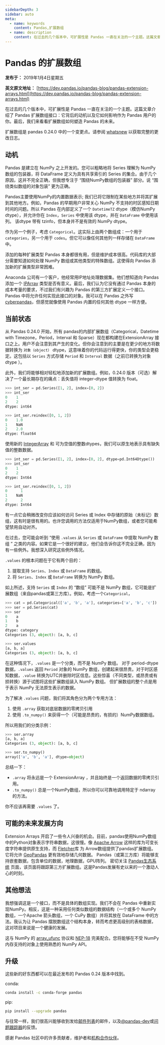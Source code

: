 ```yaml
---
sidebarDepth: 3
sidebar: auto
meta:
  - name: keywords
    content: Pandas,扩展数组
  - name: description
    content: 在过去的几个版本中，可扩展性是 Pandas 一直在关注的一个主题。这篇文章介绍了 Pandas 扩展数组接口：它背后的动机以及它如何影响作为 Pandas 用户的你。最后，我们来看看扩展数组如何塑造 Pandas 的未来。
---
```


# Pandas 的扩展数组

**发布于：** 2019年1月4日星期五

**英文原文地址：** [https://dev.pandas.io/pandas-blog/pandas-extension-arrays.html](https://dev.pandas.io/pandas-blog/pandas-extension-arrays.html)

在过去的几个版本中，可扩展性是 Pandas 一直在关注的一个主题。这篇文章介绍了 Pandas 扩展数组接口：它背后的动机以及它如何影响作为 Pandas 用户的你。最后，我们来看看扩展数组如何塑造 Pandas 的未来。

扩展数组是 pandas 0.24.0 中的一个变更点。请参阅 [whatsnew](http://pandas.pydata.org/pandas-docs/version/0.24/whatsnew/v0.24.0.html) 以获取完整的更改日志。

## 动机

Pandas 是建立在 NumPy 之上开发的。您可以粗略地将 Series 理解为 NumPy 数组的包装器，将 DataFrame 定义为具有共享索引的 Series 的集合。由于几个原因，这并不完全正确，但我想专注于 “围绕NumPy数组的包装器” 部分。说 “围绕类似数组的对象包装” 更为正确。

Pandas主要使用NumPy的内置数据表示; 我们已将它限制在某些地方并将其扩展到其他地方。例如，Pandas 的早期用户非常关心 NumPy 不支持的时区感知日期时间的问题。所以 Pandas 在内部定义了一个 ``DatetimeTZ`` dtype（模仿NumPy dtype），并允许你在 ``Index``，``Series`` 中使用该 dtype，并在 ``DataFrame`` 中使用该列。 该dtype 带有 tzinfo，但本身并不是有效的 NumPy dtype。

作为另一个例子，考虑 ``Categorical``。这实际上由两个数组成：一个用于 ``categories``，另一个用于 ``codes``。但它可以像任何其他列一样存储在 ``DataFrame`` 中。

添加的每种扩展类型 Pandas 本身都很有用，但是维护成本很高。代码库的大部分需要知道如何处理 NumPy 数组或其他类型的特殊数组。这使得向 Pandas 添加新的扩展类型非常困难。

Anaconda 公司有一个客户，他经常用IP地址处理数据集。他们想知道向 Pandas 添加一个 [IPArray](https://github.com/pandas-dev/pandas/issues/18767) 类型是否有意义。最后，我们认为它没有通过 Pandas 本身的成本考量的要求，不过我们有兴趣为 Pandas 的第三方扩展定义一个接口。Pandas 中将允许任何实现此接口的对象。我可以在 Pandas 之外写 [cyberpandas](https://cyberpandas.readthedocs.io/)，但感觉就像使用 Pandas 内置的任何其他 dtype 一样方便。

## 当前状态

从 Pandas 0.24.0 开始，所有 pandas的内部扩展数组（Categorical，Datetime with Timezone，Period，Interval 和 Sparse）现在都构建在ExtensionArray 接口之上。用户不会注意到其产生的变化。但你会注意到的主要是在更少的地方将数据转换为 ``对象（object）`` dtype，这意味着你的代码运行得更快，你的类型会更稳定。这包括以 ``Series`` 方式存储 ``Period`` 和 ``Interval`` 数据（之前已转换为对象 dtype ）。

此外，我们将能够相对轻松地添加新的扩展数组。例如，0.24.0 版本（可选）解决了一个最长期存在的痛点：丢失值将 integer-dtype 值转换为 float。

``` python
>>> int_ser = pd.Series([1, 2], index=[0, 2])
>>> int_ser
0    1
2    2
dtype: int64

>>> int_ser.reindex([0, 1, 2])
0    1.0
1    NaN
2    2.0
dtype: float64
```

使用新的 [IntegerArray](http://pandas.pydata.org/pandas-docs/version/0.24/reference/api/pandas.arrays.IntegerArray.html) 和 可为空值的整数dtypes，我们可以原生地表示具有缺失值的整数数据。

``` python
>>> int_ser = pd.Series([1, 2], index=[0, 2], dtype=pd.Int64Dtype())
>>> int_ser
0    1
2    2
dtype: Int64

>>> int_ser.reindex([0, 1, 2])
0      1
1    NaN
2      2
dtype: Int64
```

有一点它会稍微改变你应该如何访问 Series 或 Index 中存储的原始（未标记）数组，这有时是很有用的。也许您调用的方法仅适用于NumPy数组，或者您可能希望禁用自动对齐。

在过去，您可能会听到 “使用 ``.values`` 从 ``Series`` 或 ``DataFrame`` 中提取 NumPy 数组 ” 之类的内容。如果它是一个很好的建议，他们会告诉你这不完全正确，因为有一些例外。我想深入研究这些例外情况。

``.values`` 的根本问题在于它有两个目的：

1. 提取支持 ``Series``、``Index`` 或 ``DataFrame`` 的数组。
1. 将 ``Series``、``Index`` 或 ``DataFrame`` 转换为 NumPy 数组。

如上所述，支持 ``Series`` 或 ``Index`` 的 “数组” 可能不是 NumPy 数组，它可能是扩展数组（来自pandas或第三方库）。例如，考虑一个``Categorical``，

``` python
>>> cat = pd.Categorical(['a', 'b', 'a'], categories=['a', 'b', 'c'])
>>> ser = pd.Series(cat)
>>> ser
0    a
1    b
2    a
dtype: category
Categories (3, object): [a, b, c]

>>> ser.values
[a, b, a]
Categories (3, object): [a, b, c]
```

在这种情况下，``.values`` 是一个分类，而不是 NumPy 数组。 对于 period-dtype 数据，``.values`` 返回 ``Period`` 对象的 NumPy 数组，创建起来很昂贵。对于时区感知数据，``.value`` 转换为UTC并删除时区信息。这些惊喜（不同类型，或昂贵或有损转换）源于试图将这些扩展数组装入 NumPy 数组。 但扩展数组的整个点是用于表示 NumPy 无法原生表示的数据。

为了解决 ``.values`` 问题，我们将其角色分为两个专用方法：

1. 使用 ``.array`` 获取对底层数据的零拷贝引用
1. 使用 ``.to_numpy()`` 来获得一个（可能是昂贵的，有损的）NumPy数据数组。

所以用我们的分类示例：

``` python
>>> ser.array
[a, b, a]
Categories (3, object): [a, b, c]

>>> ser.to_numpy()
array(['a', 'b', 'a'], dtype=object)
```

总结一下：

-  ``.array`` 将永远是一个 ExtensionArray ，并且始终是一个返回数据的零拷贝引用。
- ``.to_numpy()`` 总是一个NumPy数组，所以你可以可靠地调用特定于 ndarray 的方法。

你不应该再需要 ``.values`` 了。

## 可能的未来发展方向

Extension Arrays 开启了一些令人兴奋的机会。目前，pandas使用NumPy数组中的Python对象表示字符串数据，这很慢。像 [Apache Arrow](https://arrow.apache.org/) 这样的库为可变长度字符串提供原生支持，而 [Fletcher](https://github.com/xhochy/fletcher)库 为 Arrow数组提供了pandas扩展数组。 它将允许 [GeoPandas](https://github.com/geopandas/geopandas) 更有效地存储几何数据。 Pandas（或第三方库）将能够支持嵌套数据，包含单位的数据，地理数据，GPU阵列。 密切关注 [Pandas生态系统](http://pandas.pydata.org/pandas-docs/stable/ecosystem.html#extension-data-types) 页面，该页面将跟踪第三方扩展数组。这是Pandas发展有史以来的一个激动人心的时刻。

## 其他想法

我想强调这是一个接口，而不是具体的数组实现。我们不会在 Pandas 中重新实现NumPy。相反，这是一种采用任何类似数组的数据结构（一个或多个 NumPy 数组，一个Apache 箭头数组，一个 CuPy 数组）并将其放在 DataFrame 中的方法。我认为让 Pandas 摆脱数组这个结构本身，转而考虑更高级别的表格数据，这对项目来说是一个健康的发展。

这与 NumPy 的 [array_ufunc](https://docs.scipy.org/doc/numpy-1.13.0/neps/ufunc-overrides.html) 协议和 [NEP-18](https://www.numpy.org/neps/nep-0018-array-function-protocol.html) 完美配合。您将能够在不受 NumPy 内存支持的对象上使用熟悉的 NumPy API。

## 升级

这些新的好东西都可以在最近发布的 Pandas 0.24 版本中找到。

conda:

``` bash
conda install -c conda-forge pandas
```

pip:

``` bash
pip install --upgrade pandas
```

与往常一样，我们很高兴能够收到发给[邮件列表](https://mail.python.org/mailman/listinfo/pandas-dev)的邮件，以及[@pandas-dev](https://twitter.com/pandas_dev)或[问题跟踪器](https://github.com/pandas-dev/pandas/issues)的反馈。

感谢 Pandas 社区中的许多贡献者，维护者和[机构合作伙伴](https://github.com/pandas-dev/pandas-governance/blob/master/people.md)。
